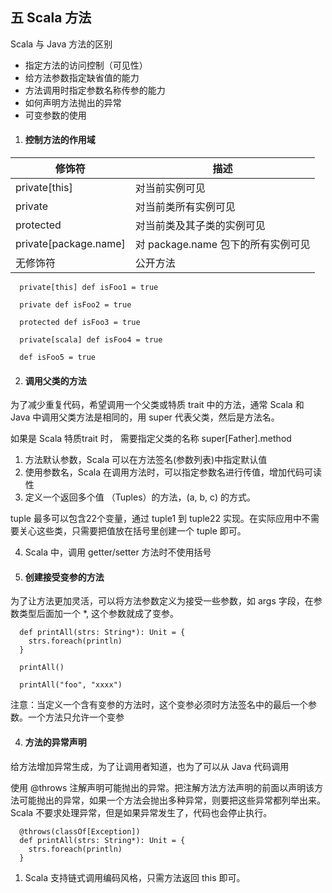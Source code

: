 ## 五 Scala 方法

Scala 与 Java 方法的区别

- 指定方法的访问控制（可见性）
- 给方法参数指定缺省值的能力
- 方法调用时指定参数名称传参的能力
- 如何声明方法抛出的异常
- 可变参数的使用

1. #### 控制方法的作用域

| 修饰符                | 描述                               |
| --------------------- | ---------------------------------- |
| private[this]         | 对当前实例可见                     |
| private               | 对当前类所有实例可见               |
| protected             | 对当前类及其子类的实例可见         |
| private[package.name] | 对 package.name 包下的所有实例可见 |
| 无修饰符              | 公开方法                           |

```
  private[this] def isFoo1 = true

  private def isFoo2 = true

  protected def isFoo3 = true
  
  private[scala] def isFoo4 = true
  
  def isFoo5 = true
```

2. #### 调用父类的方法

为了减少重复代码，希望调用一个父类或特质 trait 中的方法，通常 Scala 和 Java 中调用父类方法是相同的，用 super 代表父类，然后是方法名。

如果是 Scala 特质trait 时， 需要指定父类的名称  super[Father].method

1. 方法默认参数，Scala 可以在方法签名(参数列表)中指定默认值
2. 使用参数名，Scala 在调用方法时，可以指定参数名进行传值，增加代码可读性
3. 定义一个返回多个值 （Tuples）的方法，(a, b, c) 的方式。

tuple 最多可以包含22个变量，通过 tuple1 到 tuple22 实现。在实际应用中不需要关心这些类，只需要把值放在括号里创建一个 tuple 即可。

4. Scala 中，调用 getter/setter 方法时不使用括号

3. #### 创建接受变参的方法

为了让方法更加灵活，可以将方法参数定义为接受一些参数，如 args 字段，在参数类型后面加一个 \*, 这个参数就成了变参。

```
  def printAll(strs: String*): Unit = {
    strs.foreach(println)
  }

  printAll()

  printAll("foo", "xxxx")
```

注意：当定义一个含有变参的方法时，这个变参必须时方法签名中的最后一个参数。一个方法只允许一个变参

4. #### 方法的异常声明

给方法增加异常生成，为了让调用者知道，也为了可以从 Java 代码调用

使用 @throws 注解声明可能抛出的异常。把注解方法方法声明的前面以声明该方法可能抛出的异常，如果一个方法会抛出多种异常，则要把这些异常都列举出来。Scala 不要求处理异常，但是如果异常发生了，代码也会停止执行。

```
  @throws(classOf[Exception])
  def printAll(strs: String*): Unit = {
    strs.foreach(println)
  }
```

1. Scala 支持链式调用编码风格，只需方法返回 this 即可。